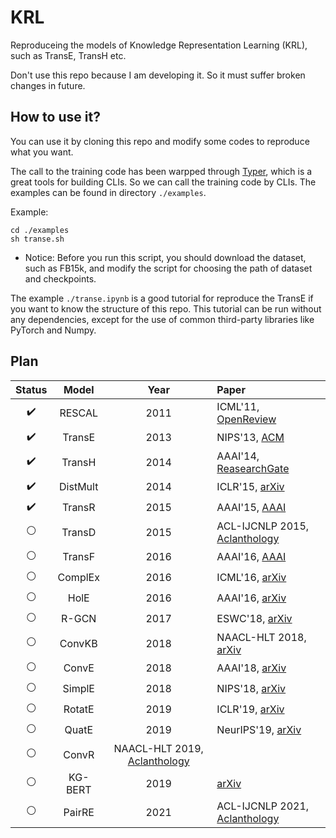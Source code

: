 # KRL

Reproduceing the models of Knowledge Representation Learning (KRL), such as TransE, TransH etc.

Don't use this repo because I am developing it. So it must suffer broken changes in future.

## How to use it?

You can use it by cloning this repo and modify some codes to reproduce what you want.

The call to the training code has been warpped through [Typer](https://typer.tiangolo.com/), which is a great tools for building CLIs. So we can call the training code by CLIs. The examples can be found in directory `./examples`.

Example:

```shell
cd ./examples
sh transe.sh
```

+ Notice: Before you run this script, you should download the dataset, such as FB15k, and modify the script for choosing the path of dataset and checkpoints.

The example `./transe.ipynb` is a good tutorial for reproduce the TransE if you want to know the structure of this repo. This tutorial can be run without any dependencies, except for the use of common third-party libraries like PyTorch and Numpy.

## Plan

| Status |  Model   | Year | Paper  |
|  :----:  | :----:  | :----: | :--- |
| :heavy_check_mark:  | RESCAL | 2011 | ICML'11, [OpenReview](https://openreview.net/forum?id=H14QEiZ_WS) |
| :heavy_check_mark:  | TransE | 2013 | NIPS'13, [ACM](http://dl.acm.org/doi/10.5555/2999792.2999923) |
| :heavy_check_mark:  | TransH | 2014 | AAAI'14, [ReasearchGate](https://www.researchgate.net/publication/319207032_Knowledge_Graph_Embedding_by_Translating_on_Hyperplanes) |
| :heavy_check_mark: | DistMult | 2014 | ICLR'15, [arXiv](http://arxiv.org/abs/1412.6575) |
| :heavy_check_mark: | TransR | 2015 | AAAI'15, [AAAI](https://ojs.aaai.org/index.php/AAAI/article/view/9491) |
| :white_circle: | TransD | 2015 | ACL-IJCNLP 2015, [Aclanthology](https://aclanthology.org/P15-1067) |
| :white_circle: | TransF | 2016 | AAAI'16, [AAAI](https://www.aaai.org/ocs/index.php/KR/KR16/paper/view/12887) |
| :white_circle: | ComplEx | 2016 | ICML'16, [arXiv](http://arxiv.org/abs/1606.06357) |
| :white_circle: | HolE | 2016 | AAAI'16, [arXiv](http://arxiv.org/abs/1510.04935) |
| :white_circle: | R-GCN | 2017 | ESWC'18, [arXiv](http://arxiv.org/abs/1703.06103) |
| :white_circle: | ConvKB | 2018 | NAACL-HLT 2018, [arXiv](http://arxiv.org/abs/1712.02121) |
| :white_circle: | ConvE | 2018 | AAAI'18, [arXiv](http://arxiv.org/abs/1707.01476) |
| :white_circle: | SimplE | 2018 | NIPS'18, [arXiv](http://arxiv.org/abs/1802.04868) |
| :white_circle: | RotatE | 2019 | ICLR'19, [arXiv](http://arxiv.org/abs/1902.10197) |
| :white_circle: | QuatE | 2019 | NeurIPS'19, [arXiv](http://arxiv.org/abs/1904.10281) |
| :white_circle: | ConvR | NAACL-HLT 2019, [Aclanthology](https://aclanthology.org/N19-1103) |
| :white_circle: | KG-BERT | 2019 | [arXiv](http://arxiv.org/abs/1909.03193) |
| :white_circle: | PairRE | 2021 | ACL-IJCNLP 2021, [Aclanthology](https://aclanthology.org/2021.acl-long.336) |
